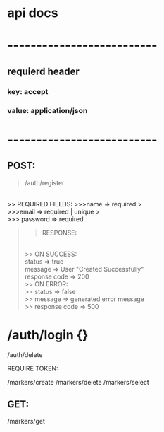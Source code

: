 # api docs


# --------------------------

## requierd header
### key: accept
### value: application/json

# --------------------------


## POST:
 > /auth/register
 </br>
 >> REQUIRED FIELDS:
 >>>name => required
 > <br/>
 >>>email => required | unique
 ><br/>
 >>> password => required
 
 >>RESPONSE:
 > <br/>
 >>> ON SUCCESS:
 ><br/> 
 > status => true
 > <br/>
 > message => User "Created Successfully"
 > <br/>
 > response code => 200
 > <br/>
 >>> ON ERROR:
 ><br/>
 >>> status => false
 > <br/>
 >>> message => generated error message 
 > <br/>
 >>> response code => 500

  
# /auth/login {}
 /auth/delete

 REQUIRE TOKEN:

  /markers/create
  /markers/delete
  /markers/select
## GET:
 /markers/get



